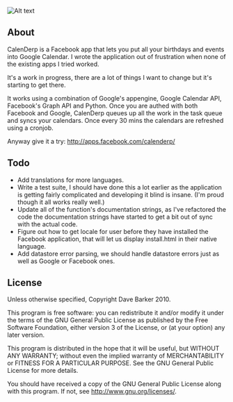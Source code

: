 ![Alt text](http://calenderp.appspot.com/images/calenderp.png)

About
-----

CalenDerp is a Facebook app that lets you put all your birthdays and events into Google Calendar. I wrote the application out of frustration when none of the existing apps I tried worked. 

It's a work in progress, there are a lot of things I want to change but it's starting to get there.

It works using a combination of Google's appengine, Google Calendar API, Facebook's Graph API and Python. Once you are authed with both Facebook and Google, CalenDerp queues up all the work in the task queue and syncs your calendars. Once every 30 mins the calendars are refreshed using a cronjob.

Anyway give it a try: <http://apps.facebook.com/calenderp/>

Todo
----
 - Add translations for more languages.
 - Write a test suite, I should have done this a lot earlier as the application is getting fairly complicated and developing it blind is insane. (I'm proud though it all works really well.)
 - Update all of the function's documentation strings, as I've refactored the code the documentation strings have started to get a bit out of sync with the actual code.
 - Figure out how to get locale for user before they have installed the Facebook application, that will let us display install.html in their native language.
 - Add datastore error parsing, we should handle datastore errors just as well as Google or Facebook ones.

License
-------
Unless otherwise specified, Copyright Dave Barker 2010.

This program is free software: you can redistribute it and/or modify
it under the terms of the GNU General Public License as published by
the Free Software Foundation, either version 3 of the License, or
(at your option) any later version.

This program is distributed in the hope that it will be useful,
but WITHOUT ANY WARRANTY; without even the implied warranty of
MERCHANTABILITY or FITNESS FOR A PARTICULAR PURPOSE.  See the
GNU General Public License for more details.

You should have received a copy of the GNU General Public License
along with this program.  If not, see <http://www.gnu.org/licenses/>.
